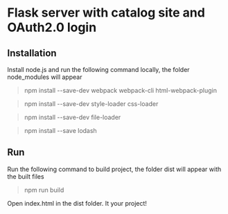 # Flask server with catalog site and OAuth2.0 login

## Installation
Install node.js and run the following command locally, the folder node_modules will appear

> npm install --save-dev webpack webpack-cli html-webpack-plugin

> npm install --save-dev style-loader css-loader

> npm install --save-dev file-loader

> npm install --save lodash

## Run
Run the following command to build project, the folder dist will appear with the built files
> npm run build

Open index.html in the dist folder. It your project!
